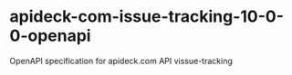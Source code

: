 # apideck-com-issue-tracking-10-0-0-openapi
OpenAPI specification for apideck.com API vissue-tracking
